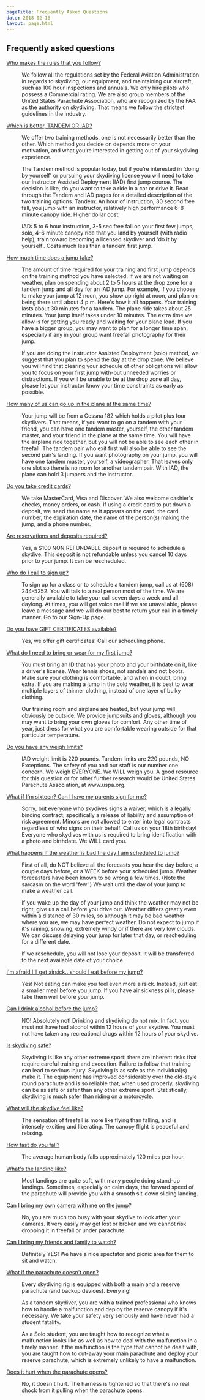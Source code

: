 ```yaml
---
pageTitle: Frequently Asked Questions
date: 2018-02-16
layout: page.html
---
```


## Frequently asked questions

<dl class="accordion">

<dt><a href="">Who makes the rules that you follow?</a></dt>
<dd><p>We follow all the regulations set by the Federal Aviation Administration in regards to skydiving, our equipment, and maintaining our aircraft, such as 100 hour inspections and annuals.  We only hire pilots who possess a Commercial rating.  We are also group members of the United States Parachute Association, who are recognized by the FAA as the authority on skydiving.  That means we follow the strictest guidelines in the industry.</p></dd>

<dt><a href="">Which is better, TANDEM OR IAD?</a></dt>
<dd><p>We offer two training methods, one is not necessarily better than the other. Which method you decide on depends more on your motivation, and what you’re interested in getting out of your skydiving experience.</p>
<p>The Tandem method is popular today, but if you’re interested in 'doing by yourself' or pursuing your skydiving license you will need to take our Instructor Assisted Deployment (IAD) first jump course.  The decision is like, do you want to take a ride in a car or drive it.  Read through the Tandem and IAD pages for a detailed description of the two training options.
Tandem: An hour of instruction, 30 second free fall, you jump with an instructor, relatively high performance 6-8 minute canopy ride.  Higher dollar cost.</p>
<p>IAD: 5 to 6 hour instruction, 3-5 sec free fall on your first few jumps, solo, 4-6 minute canopy ride that you land by yourself (with radio help), train toward becoming a licensed skydiver and 'do it by yourself'.  Costs much less than a tandem first jump.</p></dd>

<dt><a href="">How much time does a jump take?</a></dt>
<dd><p>The amount of time required for your training and first jump depends on the training method you have selected. If we are not waiting on weather, plan on spending about 2 to 5 hours at the drop zone for a tandem jump and all day for an IAD jump.  For example, if you choose to make your jump at 12 noon, you show up right at noon, and plan on being there until about 4 p.m.  Here's how it all happens.  Your training lasts about 30 minutes for a tandem.   The plane ride takes about 25 minutes.  Your jump itself takes under 10 minutes.  The extra time we allow is for getting you ready and waiting for your plane load.  If you have a bigger group, you may want to plan for a longer time span, especially if any in your group want freefall photography for their jump.</p>

<p>If you are doing the Instructor Assisted Deployment (solo) method, we suggest that you plan to spend the day at the drop zone. We believe you will find that clearing your schedule of other obligations will allow you to focus on your first jump with-out unneeded worries or distractions. If you will be unable to be at the drop zone all day, please let your instructor know your time constraints as early as possible.</p></dd>

<dt><a href="">How many of us can go up in the plane at the same time?</a></dt>
<dd><p>Your jump will be from a Cessna 182 which holds a pilot plus four skydivers.  That means, if you want to go on a tandem with your friend, you can have one tandem master, yourself, the other tandem master, and your friend in the plane at the same time.   You will have the airplane ride together, but you will not be able to see each other in freefall.  The tandem pair who exit first will also be able to see the second pair's landing.  If you want photography on your jump, you will have one tandem master, yourself, a videographer.  That leaves only one slot so there is no room for another tandem pair.  With IAD, the plane can hold 3 jumpers and the instructor.</p></dd>

<dt><a href="">Do you take credit cards?</a></dt>
<dd><p>We take MasterCard, Visa and Discover. We also welcome cashier's checks, money orders, or cash. If using a credit card to put down a deposit, we need the name as it appears on the card, the card number, the expiration date, the name of the person(s) making the jump, and a phone number.</p></dd>

<dt><a href="">Are reservations and deposits required?</a></dt>
<dd><p>Yes, a $100 NON REFUNDABLE deposit is required to schedule a skydive. This deposit is not refundable unless you cancel 10 days prior to your jump.  It can be rescheduled.</p></dd>

<dt><a href="">Who do I call to sign up?</a></dt>
<dd><p>To sign up for a class or to schedule a tandem jump, call us at (608) 244-5252. You will talk to a real person most of the time. We are generally available to take your call seven days a week and all daylong. At times, you will get voice mail if we are unavailable, please leave a message and we will do our best to return your call in a timely manner.
Go to our Sign-Up page.</p></dd>

<dt><a href="">Do you have GIFT CERTIFICATES available?</a></dt>
<dd><p>Yes, we offer gift certificates! Call our scheduling phone.</p></dd>

<dt><a href="">What do I need to bring or wear for my first jump?</a></dt>
<dd><p>You must bring an ID that has your photo and your birthdate on it, like a driver's license.  Wear tennis shoes, not sandals and not boots.  Make sure your clothing is comfortable, and when in doubt, bring extra.  If you are making a jump in the cold weather, it is best to wear multiple layers of thinner clothing, instead of one layer of bulky clothing.</p>
<p>Our training room and airplane are heated, but your jump will obviously be outside.  We provide jumpsuits and gloves, although you may want to bring your own gloves for comfort.  Any other time of year, just dress for what you are comfortable wearing outside for that particular temperature.</p></dd>

<dt><a href="">Do you have any weigh limits?</a></dt>
<dd><p>IAD weight limit is 220 pounds.  Tandem limits are 220 pounds, NO Exceptions. The safety of you and our staff is our number one concern.  We weigh EVERYONE.  We WILL weigh you.   A good resource for this question or for other further research would be United States Parachute Association, at www.uspa.org.</p></dd>

<dt><a href="">What if I'm sixteen?  Can I have my parents sign for me?</a></dt>
<dd><p>Sorry, but everyone who skydives signs a waiver, which is a legally binding contract, specifically a release of liability and assumption of risk agreement.   Minors are not allowed to enter into legal contracts regardless of who signs on their behalf.  Call us on your 18th birthday!  Everyone who skydives with us is required to bring identification with a photo and birthdate.  We WILL card you.</p></dd>

<dt><a href="">What happens if the weather is bad the day I am scheduled to jump?</a></dt>
<dd><p>First of all, do NOT believe all the forecasts you hear the day before, a couple days before, or a WEEK before your scheduled jump.  Weather forecasters have been known to be wrong a few times. (Note the sarcasm on the word 'few'.)  We wait until the day of your jump to make a weather call.</p>
<p>If you wake up the day of your jump and think the weather may not be right, give us a call before you drive out.  Weather differs greatly even within a distance of 30 miles, so although it may be bad weather where you are, we may have perfect weather.  Do not expect to jump if it's raining, snowing, extremely windy or if there are very low clouds.  We can discuss delaying your jump for later that day, or rescheduling for a different date.</p>
<p>If we reschedule, you will not lose your deposit.  It will be transferred to the next available date of your choice.</p></dd>

<dt><a href="">I'm afraid I'll get airsick...should I eat before my jump?</a></dt>
<dd><p>Yes!  Not eating can make you feel even more airsick.  Instead, just eat a smaller meal before you jump.  If you have air sickness pills, please take them well before your jump.</p></dd>

<dt><a href="">Can I drink alcohol before the jump?</a></dt>
<dd><p>NO! Absolutely not!  Drinking and skydiving do not mix.  In fact, you must not have had alcohol within 12 hours of your skydive.  You must not have taken any recreational drugs within 12 hours of your skydive.</p></dd>

<dt><a href="">Is skydiving safe?</a></dt>
<dd><p>Skydiving is like any other extreme sport: there are inherent risks that require careful training and execution. Failure to follow that training can lead to serious injury. Skydiving is as safe as the individual(s) make it. The equipment has improved considerably over the old-style round parachute and is so reliable that, when used properly, skydiving can be as safe or safer than any other extreme sport.  Statistically, skydiving is much safer than riding on a motorcycle.</p></dd>

<dt><a href="">What will the skydive feel like?</a></dt>
<dd><p>The sensation of freefall is more like flying than falling, and is intensely exciting and liberating. The canopy flight is peaceful and relaxing.</p></dd>

<dt><a href="">How fast do you fall?</a></dt>
<dd><p>The average human body falls approximately 120 miles per hour.</p></dd>

<dt><a href="">What's the landing like?</a></dt>
<dd><p>Most landings are quite soft, with many people doing stand-up landings. Sometimes, especially on calm days, the forward speed of the parachute will provide you with a smooth sit-down sliding landing.</p></dd>

<dt><a href="">Can I bring my own camera with me on the jump?</a></dt>
<dd><p>No, you are much too busy with your skydive to look after your cameras. It very easily may get lost or broken and we cannot risk dropping it in freefall or under parachute.</p></dd>

<dt><a href="">Can I bring my friends and family to watch?</a></dt>
<dd><p>Definitely YES!  We have a nice spectator and picnic area for them to sit and watch.</p></dd>

<dt><a href="">What if the parachute doesn't open?</a></dt>
<dd><p>Every skydiving rig is equipped with both a main and a reserve parachute (and backup devices). Every rig!</p>

<p>As a tandem skydiver, you are with a trained professional who knows how to handle a malfunction and deploy the reserve canopy if it's necessary. We take your safety very seriously and have never had a student fatality.</p>

<p>As a Solo student, you are taught how to recognize what a malfunction looks like as well as how to deal with the malfunction in a timely manner. If the malfunction is the type that cannot be dealt with, you are taught how to cut-away your main parachute and deploy your reserve parachute, which is extremely unlikely to have a malfunction.</p></dd>

<dt><a href="">Does it hurt when the parachute opens?</a></dt>
<dd><p>No, it doesn't hurt. The harness is tightened so that there's no real shock from it pulling when the parachute opens.</p></dd>

</dl>

<script>
  (function($) {
      
    var allPanels = $('.accordion > dd').hide();
      
    $('.accordion > dt > a').click(function() {
        $this = $(this);
        $target =  $this.parent().next();

        if(!$target.hasClass('active')){
           allPanels.removeClass('active').slideUp();
           $target.addClass('active').slideDown();
        } else {
          allPanels.removeClass('active').slideUp();
        }
        
      return false;
    });

  })(jQuery);
  </script>
